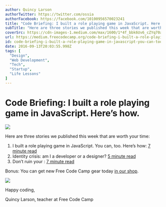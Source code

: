 ```yaml
---
author: Quincy Larson
authorTwitter: https://twitter.com/ossia
authorFacebook: https://facebook.com/10100956570023241
title: "Code Briefing: I built a role playing game in JavaScript. Here’s how."
subTitle: "Here are three stories we published this week that are worth your time:..."
coverSrc: https://cdn-images-1.medium.com/max/1600/1*4f_bbk6Uv6_cZYq70aTS9g.png
url: https://medium.freecodecamp.org/code-briefing-i-built-a-role-playing-game-in-javascript-you-can-too-heres-how-812e7ce381ce
id: code-briefing-i-built-a-role-playing-game-in-javascript-you-can-too-heres-how-812e7ce381ce
date: 2016-09-13T20:03:55.998Z
tags: [
  "Design",
  "Web Development",
  "Tech",
  "Startup",
  "Life Lessons"
]
---
```

# Code Briefing: I built a role playing game in JavaScript. Here’s how.



![](https://cdn-images-1.medium.com/max/1600/1*4f_bbk6Uv6_cZYq70aTS9g.png)



Here are three stories we published this week that are worth your time:

1.  I built a role playing game in JavaScript. You can, too. Here’s how: [7 minute read](http://bit.ly/2cTGuBi)
2.  Identity crisis: am I a developer or a designer? [5 minute read](http://bit.ly/2cH00BC)
3.  Don’t ruin your <img>: [7 minute read](http://bit.ly/2cACxDZ)

Bonus: You can get new Free Code Camp gear today [in our shop](http://bit.ly/2b099sb).



![](https://cdn-images-1.medium.com/max/1600/1*_OaXVXQfS4bluNDp00Ws8Q.jpeg)



Happy coding,

Quincy Larson, teacher at Free Code Camp








